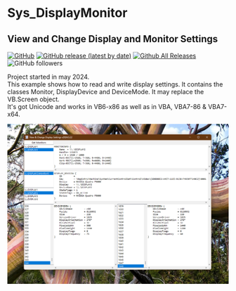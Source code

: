 # Sys_DisplayMonitor  
## View and Change Display and Monitor Settings    

[![GitHub](https://img.shields.io/github/license/OlimilO1402/Sys_DisplayMonitor?style=plastic)](https://github.com/OlimilO1402/Sys_DisplayMonitor/blob/master/LICENSE) 
[![GitHub release (latest by date)](https://img.shields.io/github/v/release/OlimilO1402/Sys_DisplayMonitor?style=plastic)](https://github.com/OlimilO1402/Sys_DisplayMonitor/releases/latest)
[![Github All Releases](https://img.shields.io/github/downloads/OlimilO1402/Sys_DisplayMonitor/total.svg)](https://github.com/OlimilO1402/Sys_DisplayMonitor/releases/download/v2024.05.22/DisplayMonitors_v2024.05.22.zip)
![GitHub followers](https://img.shields.io/github/followers/OlimilO1402?style=social)


Project started in may 2024.  
This example shows how to read and write display settings. 
It contains the classes Monitor, DisplayDevice and DeviceMode. It may replace the VB.Screen object.  
It's got Unicode and works in VB6-x86 as well as in VBA, VBA7-86 & VBA7-x64.  

![DisplayMonitor Image](Resources/DisplayMonitor.png "DisplayMonitor Image")
